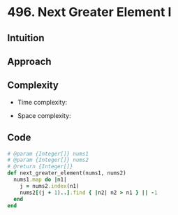 # 496. Next Greater Element I

## Intuition

## Approach
<!-- Describe your approach to solving the problem. -->

## Complexity

- Time complexity:
<!-- Add your time complexity here, e.g. $$O(n)$$ -->

- Space complexity:
<!-- Add your space complexity here, e.g. $$O(n)$$ -->

## Code

```ruby
# @param {Integer[]} nums1
# @param {Integer[]} nums2
# @return {Integer[]}
def next_greater_element(nums1, nums2)
  nums1.map do |n1|
    j = nums2.index(n1)
    nums2[(j + 1)..].find { |n2| n2 > n1 } || -1
  end
end
```
